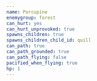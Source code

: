 ```yaml
---
name: Porcupine
enemygroup: forest
can_hurt: yes
can_hurt_unprovoked: true
spawns_children: true
spawns_children_child_id: quill
can_path: true
can_path_grounded: true
can_path_flying: false
pacified_when_flying: true
hp: 1
---
```

